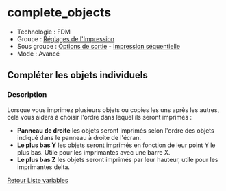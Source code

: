 # complete_objects

* Technologie : FDM
* Groupe : [Réglages de l'Impression](../print_settings/print_settings.md)
* Sous groupe : [Options de sortie](../print_settings/print_settings.md#options-de-sortie) - [Impression séquentielle](../print_settings/print_settings.md#impression-séquentielle)
* Mode : Avancé

## Compléter les objets individuels

### Description

Lorsque vous imprimez plusieurs objets ou copies les uns après les autres, cela vous aidera à choisir l'ordre dans lequel ils seront imprimés :
- **Panneau de droite** les objets seront imprimés selon l'ordre des objets indiqué dans le panneau à droite de l'écran.
- **Le plus bas Y** les objets seront imprimés en fonction de leur point Y le plus bas. Utile pour les imprimantes avec une barre X.
- **Le plus bas Z** les objets seront imprimés par leur hauteur, utile pour les imprimantes delta.

[Retour Liste variables](variable_list.md)